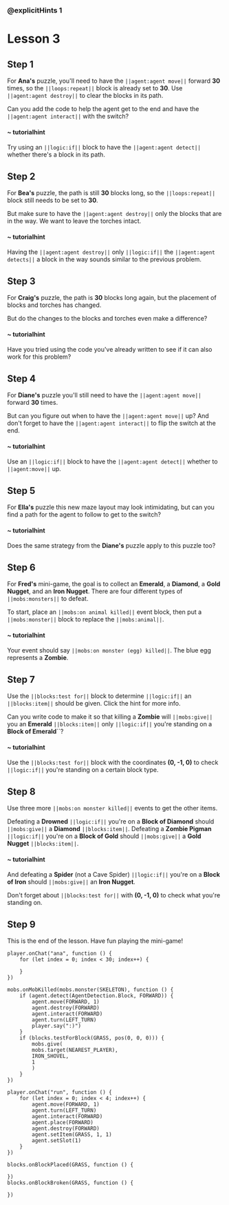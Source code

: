 ### @explicitHints 1

# Lesson 3

## Step 1

For **Ana's** puzzle, you'll need to have the ``||agent:agent move||`` forward **30** times, so the ``||loops:repeat||`` block is already set to **30**.  Use ``||agent:agent destroy||`` to clear the blocks in its path.

Can you add the code to help the agent get to the end and have the ``||agent:agent interact||`` with the switch?

#### ~ tutorialhint

Try using an ``||logic:if||`` block to have the ``||agent:agent detect||`` whether there's a block in its path.

## Step 2

For **Bea's** puzzle, the path is still **30** blocks long, so the ``||loops:repeat||`` block still needs to be set to **30**.

But make sure to have the ``||agent:agent destroy||`` only the blocks that are in the way. We want to leave the torches intact.

#### ~ tutorialhint

Having the ``||agent:agent destroy||`` only ``||logic:if||`` the ``||agent:agent detects||`` a block in the way sounds similar to the previous problem.

## Step 3

For **Craig's** puzzle, the path is **30** blocks long again, but the placement of blocks and torches has changed.

But do the changes to the blocks and torches even make a difference?

#### ~ tutorialhint

Have you tried using the code you've already written to see if it can also work for this problem?

## Step 4

For **Diane's** puzzle you'll still need to have the ``||agent:agent move||`` forward **30** times.

But can you figure out when to have the ``||agent:agent move||`` up? And don't forget to have the ``||agent:agent interact||`` to flip the switch at the end.

#### ~ tutorialhint

Use an ``||logic:if||`` block to have the ``||agent:agent detect||`` whether to ``||agent:move||`` up.

## Step 5

For **Ella's** puzzle this new maze layout may look intimidating, but can you find a path for the agent to follow to get to the switch?

#### ~ tutorialhint

Does the same strategy from the **Diane's** puzzle apply to this puzzle too?

## Step 6

For **Fred's** mini-game, the goal is to collect an **Emerald**, a **Diamond**, a **Gold Nugget**, and an **Iron Nugget**. There are four different types of ``||mobs:monsters||`` to defeat.

To start, place an ``||mobs:on animal killed||`` event block, then put a ``||mobs:monster||`` block to replace the ``||mobs:animal||``.

#### ~ tutorialhint

Your event should say ``||mobs:on monster (egg) killed||``. The blue egg represents a **Zombie**.

## Step 7

Use the ``||blocks:test for||`` block to determine ``||logic:if||`` an ``||blocks:item||`` should be given.  Click the hint for more info.

Can you write code to make it so that killing a **Zombie** will ``||mobs:give||`` you an **Emerald** ``||blocks:item||`` only ``||logic:if||`` you're standing on a **Block of Emerald**``?

#### ~ tutorialhint

Use the ``||blocks:test for||`` block with the coordinates **(0, -1, 0)** to check ``||logic:if||`` you're standing on a certain block type.

## Step 8

Use three more ``||mobs:on monster killed||`` events to get the other items.  

Defeating a **Drowned** ``||logic:if||`` you're on a **Block of Diamond** should ``||mobs:give||`` a **Diamond** ``||blocks:item||``. Defeating a **Zombie Pigman** ``||logic:if||`` you're on a **Block of Gold** should ``||mobs:give||`` a **Gold Nugget** ``||blocks:item||``.

#### ~ tutorialhint

And defeating a **Spider** (not a Cave Spider) ``||logic:if||`` you're on a **Block of Iron** should ``||mobs:give||`` an **Iron Nugget**.

Don't forget about ``||blocks:test for||`` with **(0, -1, 0)** to check what you're standing on.

## Step 9

This is the end of the lesson. Have fun playing the mini-game!

```template
player.onChat("ana", function () {
    for (let index = 0; index < 30; index++) {
    	
    }
})
```

```ghost
mobs.onMobKilled(mobs.monster(SKELETON), function () {
    if (agent.detect(AgentDetection.Block, FORWARD)) {
        agent.move(FORWARD, 1)
        agent.destroy(FORWARD)
        agent.interact(FORWARD)
        agent.turn(LEFT_TURN)
        player.say(":)")
    }
    if (blocks.testForBlock(GRASS, pos(0, 0, 0))) {
        mobs.give(
        mobs.target(NEAREST_PLAYER),
        IRON_SHOVEL,
        1
        )
    }
})

player.onChat("run", function () {
    for (let index = 0; index < 4; index++) {
        agent.move(FORWARD, 1)
        agent.turn(LEFT_TURN)
        agent.interact(FORWARD)
        agent.place(FORWARD)
        agent.destroy(FORWARD)
        agent.setItem(GRASS, 1, 1)
        agent.setSlot(1)
    }
})

blocks.onBlockPlaced(GRASS, function () {
	
})
blocks.onBlockBroken(GRASS, function () {
	
})
```
